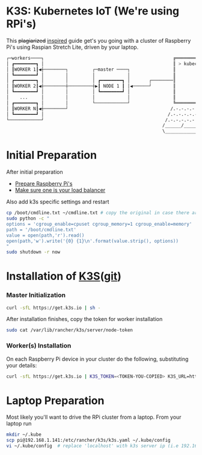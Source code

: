 # K3S: Kubernetes IoT (We're using RPi's)
This ~~plagiarized~~ [inspired](https://blog.alexellis.io/test-drive-k3s-on-raspberry-pi/) guide get's you going with a cluster of Raspberry Pi's using Raspian Stretch Lite, driven by your laptop.
```bash
┌─workers────┐                                                ╔═══════════════╗     
│ ┏━━━━━━━━┓ │                                                ║ > kubectl...  ║     
│ ┃WORKER 1┃◀┼────────┐         ┌─master ────┐                ║               ║     
│ ┗━━━━━━━━┛ │        │         │            │                ║               ║     
│ ┏━━━━━━━━┓ │        │         │ ┏━━━━━━━━┓ │       ┌────────║               ║     
│ ┃WORKER 2┃◀┼────────┼─────────┼▶┃ NODE 1 ┃ │◀──────┘        ║               ║     
│ ┗━━━━━━━━┛ │        │         │ ┗━━━━━━━━┛ │                ║               ║     
│    ...     │        │         │            │                ║               ║     
│ ┏━━━━━━━━┓ │        │         └────────────┘                ╚═══════════════╝     
│ ┃WORKER N┃◀┼────────┘                                      /.-.-.-.-.-.-.-.-.\    
│ ┗━━━━━━━━┛ │                                              /.-.-.-.-.-.-.-.-.-.\   
└────────────┘                                             /.-.-.-.-.-.-.-.-.-.-.\  
                                                          /______/__________\___o_\ 
                                                          \_______________________/ 
```

# Initial Preparation
After initial preparation
- [Prepare Raspberry Pi's](./README.rpi.md)
- [Make sure one is your load balancer](./README.loadbalancer.md)

Also add k3s specific settings and restart
```bash
cp /boot/cmdline.txt ~/cmdline.txt # copy the original in case there are mistakes
sudo python -c "
options = 'cgroup_enable=cpuset cgroup_memory=1 cgroup_enable=memory'
path = '/boot/cmdline.txt'
value = open(path,'r').read()
open(path,'w').write('{0} {1}\n'.format(value.strip(), options))
"
sudo shutdown -r now
```

# Installation of [K3S](https://k3s.io)([git](https://github.com/rancher/k3s))

### Master Initialization
```bash
curl -sfL https://get.k3s.io | sh -
```
After installation finishes, copy the token for worker installation
```bash
sudo cat /var/lib/rancher/k3s/server/node-token
```
### Worker(s) Installation
On each Raspberry Pi device in your cluster do the following, substituting your details:
```bash
curl -sfL https://get.k3s.io | K3S_TOKEN=<TOKEN-YOU-COPIED> K3S_URL=https://<YOUR-SERVER-IP>:6443 sh -
```

# Laptop Preparation
Most likely you'll want to drive the RPi cluster from a laptop. From your laptop run

```bash
mkdir ~/.kube
scp pi@192.168.1.141:/etc/rancher/k3s/k3s.yaml ~/.kube/config
vi ~/.kube/config  # replace 'localhost' with k3s server ip (i.e 192.168.1.141)
```
